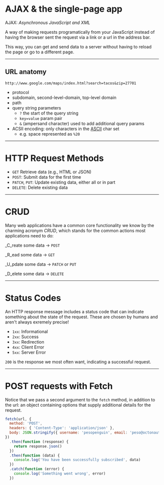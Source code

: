 # AJAX & the single-page app

AJAX: _Asynchronous JavaScript and XML_

A way of making requests programatically from your JavaScript instead of having the browser sent the request via a link or a url in the address bar.

This way, you can get and send data to a server without having to reload the page or go to a different page.

---

## URL anatomy

`http://www.google.com/maps/index.html?search=tacos&zip=27701`

- protocol
- subdomain, second-level-domain, top-level domain
- path
- query string parameters
  - `?` the start of the query string
  - `key=value` param pair
  - `&` (ampersand character) used to add additional query params
- ACSII encoding: only characters in the [ASCII](https://en.wikipedia.org/wiki/ASCII) char set
  - e.g. space represented as `%20`

---

# HTTP Request Methods

- `GET` Retrieve data (e.g., HTML or JSON)
- `POST`: Submit data for the first time
- `PATCH`, `PUT`: Update existing data, either all or in part
- `DELETE`: Delete existing data

---

# CRUD

Many web applications have a common core functionality we know by the charming acronym _CRUD_, which stands for the common actions most applications need to do:

_C_reate some data -> `POST`

_R_ead some data -> `GET`

_U_pdate some data -> `PATCH` or `PUT`

_D_elete some data -> `DELETE`

---

# Status Codes

An HTTP response message includes a status code that can indicate something about the state of the request. These are chosen by humans and aren't always exremely precise!

- `1xx`: Informational
- `2xx`: Success
- `3xx`: Redirection
- `4xx`: Client Error
- `5xx`: Server Error

`200` is the response we most often want, indicating a successful request.

---

# POST requests with Fetch

Notice that we pass a second argument to the `fetch` method, in addition to the url: an object containing options that supply additional details for the request.

```js
fetch(url, {
  method: 'POST',
  headers: { 'Content-Type': 'application/json' },
  body: JSON.stringify({ username: 'pesopenguin', email: 'peso@octonauts.org' })
})
  .then(function (response) {
    return response.json()
  })
  .then(function (data) {
    console.log('You have been successfully subscribed', data)
  })
  .catch(function (error) {
    console.log('Something went wrong', error)
  })
```

